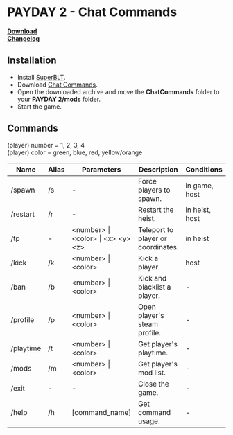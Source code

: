 # PAYDAY 2 - Chat Commands

**[Download](https://www.unknowncheats.me/forum/payday-2-a/430858-chat-commands.html)**<br>
**[Changelog](https://github.com/pierre-josselin/payday-2-chat-commands/blob/master/CHANGELOG.md)**

## Installation

- Install [SuperBLT](https://superblt.znix.xyz/).
- Download [Chat Commands](https://www.unknowncheats.me/forum/payday-2-a/430858-chat-commands.html).
- Open the downloaded archive and move the **ChatCommands** folder to your **PAYDAY 2/mods** folder.
- Start the game.

## Commands

(player) number = 1, 2, 3, 4<br>
(player) color = green, blue, red, yellow/orange

| Name      | Alias | Parameters                              | Description                        | Conditions     |
|-----------|-------|-----------------------------------------|------------------------------------|----------------|
| /spawn    | /s    | -                                       | Force players to spawn.            | in game, host  |
| /restart  | /r    | -                                       | Restart the heist.                 | in heist, host |
| /tp       | -     | \<number> \| \<color> \| \<x> \<y> \<z> | Teleport to player or coordinates. | in heist       |
| /kick     | /k    | \<number> \| \<color>                   | Kick a player.                     | host           |
| /ban      | /b    | \<number> \| \<color>                   | Kick and blacklist a player.       | -              |
| /profile  | /p    | \<number> \| \<color>                   | Open player's steam profile.       | -              |
| /playtime | /t    | \<number> \| \<color>                   | Get player's playtime.             | -              |
| /mods     | /m    | \<number> \| \<color>                   | Get player's mod list.             | -              |
| /exit     | -     | -                                       | Close the game.                    | -              |
| /help     | /h    | [command_name]                          | Get command usage.                 | -              |